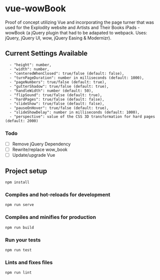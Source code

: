 # vue-wowBook

Proof of concept utilizing Vue and incorporating the page turner that was used for the Explodity website and Artists and Their Books iPads - wowBook (a jQuery plugin that had to be adapated to webpack.  Uses: jQuery, jQuery UI, wow, jQuery Easing & Modernizr).

## Current Settings Available
```
  - "height": number,
  - "width": number,
  - "centeredWhenClosed": true/false (default: false),
  - "turnPageDuration": number in milliseconds (default: 1000),
  - "pageNumbers": true/false (default: true),
  - "gutterShadow": true/false (default: true),
  - "handleWidth": number (default: 50),
  - "flipSound": true/false (default: true),
  - "hardPages": true/false (default: false),
  - "slideShow": true/false (default: false),
  - "pauseOnHover": true/false (default: true),
  - "slideShowDelay": number in milliseconds (default: 1000), 
  - "perspective": value of the CSS 3D transformation for hard pages (default: 2000)
```

### Todo
- [ ] Remove jQuery Dependency
- [ ] Rewrite/replace wow_book
- [ ] Update/upgrade Vue

## Project setup
```
npm install
```

### Compiles and hot-reloads for development
```
npm run serve
```

### Compiles and minifies for production
```
npm run build
```

### Run your tests
```
npm run test
```

### Lints and fixes files
```
npm run lint
```
